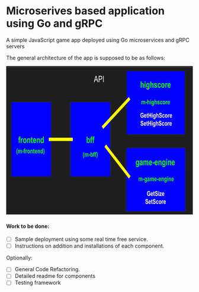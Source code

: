 # Microserives based application using Go and gRPC

A simple JavaScript game app deployed using Go microservices and gRPC servers 

The general architecture of the app is supposed to be as follows:

<img src="https://github.com/kc611/microservices-app/blob/main/Overview.png" width="700" height="400"/>

#### Work to be done:
- [ ] Sample deployment using some real time free service.
- [ ] Instructions on addition and installations of each component.

Optionally:
- [ ] General Code Refactoring.
- [ ] Detailed readme for components
- [ ] Testing framework
